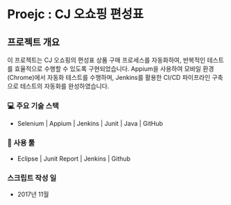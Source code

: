 # Proejc : CJ 오쇼핑 편성표
## 프로젝트 개요
이 프로젝트는 CJ 오쇼핑의 편성표 상품 구매 프로세스를 자동화하여, 반복적인 테스트를 효율적으로 수행할 수 있도록 구현되었습니다. Appium을 사용하여 모바일 환경(Chrome)에서 자동화 테스트를 수행하며, Jenkins를 활용한 CI/CD 파이프라인 구축으로 테스트의 자동화를 완성하였습니다.
### 💻 주요 기술 스택
- Selenium | Appium | Jenkins | Junit | Java | GitHub
### 🔧 사용 툴 
- Eclipse | Junit Report | Jenkins | Github
### 스크립트 작성 일
- 2017년 11월


